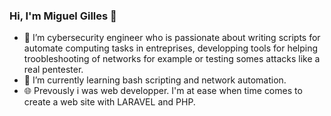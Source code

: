 ### Hi, I'm Miguel Gilles 👋
- 🔭 I’m cybersecurity engineer who is passionate about writing scripts for automate computing tasks in entreprises, developping tools for helping troobleshooting of networks for example or testing somes attacks like a real pentester.
- 🌱 I’m currently learning bash scripting and network automation.
- 🌐 Prevously i was web developper. I'm at ease when time comes to create a web site with LARAVEL and PHP.
<!--
**MiguelGillesIT/MiguelGillesIT** is a ✨ _special_ ✨ repository because its `README.md` (this file) appears on your GitHub profile.

Here are some ideas to get you started:

- 🔭 I’m currently working on ...
- 🌱 I’m currently learning ...
- 👯 I’m looking to collaborate on ...
- 🤔 I’m looking for help with ...
- 💬 Ask me about ...
- 📫 How to reach me: ...
- 😄 Pronouns: ...
- ⚡ Fun fact: ...
-->
